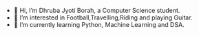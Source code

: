 - 👋 Hi, I’m Dhruba Jyoti Borah, a Computer Science student.
- 👀 I’m interested in Football,Travelling,Riding and playing Guitar.
- 🌱 I’m currently learning Python, Machine Learning and DSA.



<!---
Dhruba6060/Dhruba6060 is a ✨ special ✨ repository because its `README.md` (this file) appears on your GitHub profile.
You can click the Preview link to take a look at your changes.
--->
